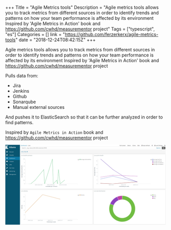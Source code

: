 +++
Title = "Agile Metrics tools"
Description = "Agile metrics tools allows you to track metrics from different sources in order to identify trends and patterns on how your team performance is affected by its environment Inspired by 'Agile Metrics in Action' book and https://github.com/cwhd/measurementor project"
Tags = ["typescript", "es"]
Categories = []
link = "https://github.com/ferzerkerx/agile-metrics-tools"
date = "2018-12-24T08:42:15Z"
+++

Agile metrics tools allows you to track metrics from different sources in order to identify trends and patterns on how your team performance is affected by its environment Inspired by 'Agile Metrics in Action' book and https://github.com/cwhd/measurementor project

Pulls data from:

- Jira
- Jenkins
- Github
- Sonarqube
- Manual external sources

And pushes it to ElasticSearch so that it can be further analyzed in order to find patterns.

Inspired by `Agile Metrics in Action` book and https://github.com/cwhd/measurementor project

<img src="https://raw.githubusercontent.com/ferzerkerx/agile-metrics-tools/master/screenshots/agile-metrics-tools-1.png" class="project-img img-fluid"/>